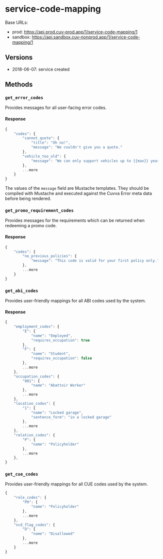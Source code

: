 # service-code-mapping

Base URLs:

- prod: https://api.prod.cuv-prod.app/1/service-code-mapping/1
- sandbox: https://api.sandbox.cuv-nonprod.app/1/service-code-mapping/1

## Versions

- 2018-06-07: service created

## Methods

### `get_error_codes`

Provides messages for all user-facing error codes.

#### Response

```js
{
	"codes": {
		"cannot_quote": {
			"title": "Oh no!",
			"message": "We couldn't give you a quote."
		},
		"vehicle_too_old": {
			"message": "We can only support vehicles up to {{max}} years old."
		},
		...more
	}
}
```

The values of the `message` field are Mustache templates. They should be compiled with Mustache and executed against the Cuvva Error meta data before being rendered.

### `get_promo_requirement_codes`

Provides messages for the requirements which can be returned when redeeming a promo code.

#### Response

```js
{
	"codes": {
		"no_previous_policies": {
			"message": "This code is valid for your first policy only."
		},
		...more
	}
}
```

### `get_abi_codes`

Provides user-friendly mappings for all ABI codes used by the system.

#### Response

```js
{
	"employment_codes": {
		"E": {
			"name": "Employed",
			"requires_occupation": true
		},
		"F": {
			"name": "Student",
			"requires_occupation": false
		},
		...more
	},
	"occupation_codes": {
		"001": {
			"name": "Abattoir Worker"
		},
		...more
	},
	"location_codes": {
		"1": {
			"name": "Locked garage",
			"sentence_form": "in a locked garage"
		},
		...more
	},
	"relation_codes": {
		"P": {
			"name": "Policyholder"
		},
		...more
	},
}
```

### `get_cue_codes`

Provides user-friendly mappings for all CUE codes used by the system.

```js
{
	"role_codes": {
		"PH": {
			"name": "Policyholder"
		},
		...more
	},
	"ncd_flag_codes": {
		"D": {
			"name": "Disallowed"
		},
		...more
	}
}
```
